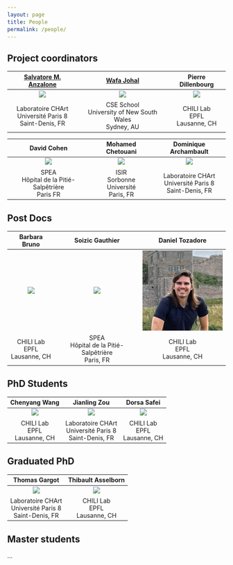 ```yaml
---
layout: page
title: People
permalink: /people/
---
```


## Project coordinators

| [Salvatore M. Anzalone](https://sites.google.com/site/anzalones/) | [Wafa Johal](https://wafa.johal.org/) | Pierre Dillenbourg |
|:-:|:-:|:-:|
| ![](/images/people-salvatore-anzalone.jpg)  | ![](/images/people-wafa-johal.jpg) | ![](/images/people-pierre-dillenbourg.jpg) |
| Laboratoire CHArt <br/> Université Paris 8 <br/> Saint-Denis, FR | CSE School <br/> University of New South Wales <br/> Sydney, AU | CHILI Lab <br/> EPFL <br/> Lausanne, CH |

| David Cohen | Mohamed Chetouani | Dominique Archambault |
|:-:|:-:|:-:|
| ![](/images/people-david-cohen.jpg)  | ![](/images/people-mohamed-chetouani.jpg) | ![](/images/people-dominique-archambault.jpg) |
| SPEA <br/> Hôpital de la Pitié-Salpêtrière <br/> Paris FR | ISIR <br/> Sorbonne Université <br/> Paris, FR | Laboratoire CHArt <br/> Université Paris 8 <br/> Saint-Denis, FR |

## Post Docs

| Barbara Bruno | Soizic Gauthier | Daniel Tozadore |
|:-:|:-:|:-:|
| ![](/images/people-barbara-bruno.jpg)  | ![](/images/people-soizic-gauthier.jpg) | ![](/images/people-daniel-tozadore.jpg) |
| CHILI Lab <br/> EPFL <br/> Lausanne, CH | SPEA <br/> Hôpital de la Pitié-Salpêtrière <br/> Paris, FR | CHILI Lab <br/> EPFL <br/> Lausanne, CH |

## PhD Students

| Chenyang Wang | Jianling Zou | Dorsa Safei |
|:-:|:-:|:-:|
| ![](/images/people-chenyang-wang.jpg)  | ![](/images/people-jianling-zou.jpg) | ![](/images/people-dorsa-safei.jpg) |
| CHILI Lab <br/> EPFL <br/> Lausanne, CH | Laboratoire CHArt <br/> Université Paris 8 <br/> Saint-Denis, FR | CHILI Lab <br/> EPFL <br/> Lausanne, CH |

## Graduated PhD

| Thomas Gargot | Thibault Asselborn |
|:-:|:-:|
| ![](/images/people-thomas-gargot.jpg)  | ![](/images/people-thibault-asselborn.jpg) |
| Laboratoire CHArt <br/> Université Paris 8 <br/> Saint-Denis, FR | CHILI Lab <br/> EPFL <br/> Lausanne, CH |

## Master students
...




